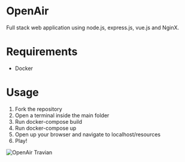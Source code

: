 # OpenAir

Full stack web application using node.js, express.js, vue.js and NginX.

# Requirements
- Docker

# Usage

1. Fork the repository
2. Open a terminal inside the main folder
3. Run docker-compose build
4. Run docker-compose up
5. Open up your browser and navigate to localhost/resources
6. Play!

![OpenAir Travian](https://i.imgur.com/q8y2Y93.png)
